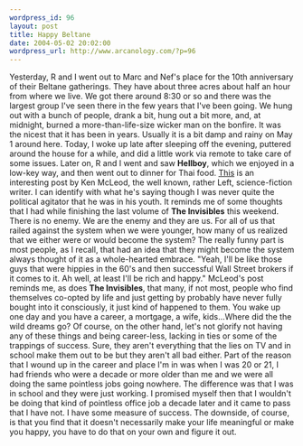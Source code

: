 ```yaml
--- 
wordpress_id: 96
layout: post
title: Happy Beltane
date: 2004-05-02 20:02:00
wordpress_url: http://www.arcanology.com/?p=96
---
```

Yesterday, R and I went out to Marc and Nef's place for the 10th anniversary of their Beltane gatherings. They have about three acres about half an hour from where we live. We got there around 8:30 or so and there was the largest group I've seen there in the few years that I've been going. We hung out with a bunch of people, drank a bit, hung out a bit more, and, at midnight, burned a more-than-life-size wicker man on the bonfire. It was the nicest that it has been in years. Usually it is a bit damp and rainy on May 1 around here. Today, I woke up late after sleeping off the evening, puttered around the house for a while, and did a little work via remote to take care of some issues. Later on, R and I went and saw <strong>Hellboy</strong>, which we enjoyed in a low-key way, and then went out to dinner for Thai food. <a href="http://kenmacleod.blogspot.com/2004_05_01_kenmacleod_archive.html#108349309892487667">This</a> is an interesting post by Ken McLeod, the well known, rather Left, science-fiction writer. I can identify with what he's saying though I was never quite the political agitator that he was in his youth. It reminds me of some thoughts that I had while finishing the last volume of <strong>The Invisibles</strong> this weekend. There is no enemy. We are the enemy and they are us. For all of us that railed against the system when we were younger, how many of us realized that we either were or would become the system? The really funny part is most people, as I recall, that had an idea that they might become the system always thought of it as a whole-hearted embrace. "Yeah, I'll be like those guys that were hippies in the 60's and then successful Wall Street brokers if it comes to it. Ah well, at least I'll be rich and happy." McLeod's post reminds me, as does <strong>The Invisibles</strong>, that many, if not most, people who find themselves co-opted by life and just getting by probably have never fully bought into it consciously, it just kind of happened to them. You wake up one day and you have a career, a mortgage, a wife, kids...Where did the the wild dreams go? Of course, on the other hand, let's not glorify not having any of these things and being career-less, lacking in ties or some of the trappings of success. Sure, they aren't everything that the lies on TV and in school make them out to be but they aren't all bad either. Part of the reason that I wound up in the career and place I'm in was when I was 20 or 21, I had friends who were a decade or more older than me and we were all doing the same pointless jobs going nowhere. The difference was that I was in school and they were just working. I promised myself then that I wouldn't be doing that kind of pointless office job a decade later and it came to pass that I have not. I have some measure of success. The downside, of course, is that you find that it doesn't necessarily make your life meaningful or make you happy, you have to do that on your own and figure it out.